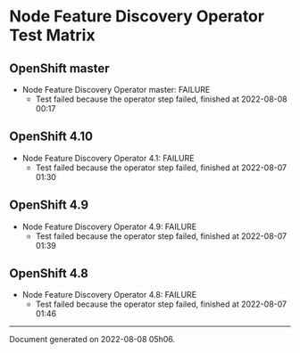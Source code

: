 
Node Feature Discovery Operator Test Matrix
===========================================

OpenShift master
----------------



* Node Feature Discovery Operator master: FAILURE
  - Test failed because the operator step failed, finished at 2022-08-08 00:17






OpenShift 4.10
--------------



* Node Feature Discovery Operator 4.1: FAILURE
  - Test failed because the operator step failed, finished at 2022-08-07 01:30






OpenShift 4.9
-------------



* Node Feature Discovery Operator 4.9: FAILURE
  - Test failed because the operator step failed, finished at 2022-08-07 01:39






OpenShift 4.8
-------------



* Node Feature Discovery Operator 4.8: FAILURE
  - Test failed because the operator step failed, finished at 2022-08-07 01:46






---
Document generated on 2022-08-08 05h06.
